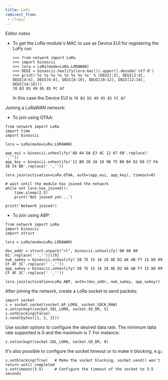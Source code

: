 ```yaml
---
title: LoPy
redirect_from:
 - /lopy/
---
```


Editor notes

* To get the LoRa module's MAC to use as Device EUI for registering the LoPy run:

  ```
  >>> from network import LoRa
  >>> import binascii
  >>> lora = LoRa(mode=LoRa.LORAWAN)
  >>> DEUI = binascii.hexlify(lora.mac()).upper().decode('utf-8')
  >>> print('%s %s %s %s %s %s %s %s' % (DEUI[:2], DEUI[2:4], DEUI[4:6], DEUI[6:8], DEUI[8:10], DEUI[10:12], DEUI[12:14], DEUI[14:16]))
  70 B3 D5 49 95 85 FC A7
  ```
  
  In this case the Device EUI is `70 B3 D5 49 95 85 FC A7`
  
Joining a LoRaWAN network:

* To join using OTAA:

```
from network import LoRa
import time
import binascii

lora = LoRa(mode=LoRa.LORAWAN)

app_eui = binascii.unhexlify('AD A4 DA E3 AC 12 67 6B'.replace(' ',''))
app_key = binascii.unhexlify('11 B0 28 2A 18 9B 75 B0 B4 D2 D8 C7 FA 38 54 8B'.replace(' ',''))

lora.join(activation=LoRa.OTAA, auth=(app_eui, app_key), timeout=0)

# wait until the module has joined the network
while not lora.has_joined():
    time.sleep(2.5)
    print('Not joined yet...')

print('Network joined!)
```

* To join using ABP:

```
from network import LoRa
import binascii
import struct

lora = LoRa(mode=LoRa.LORAWAN)

dev_addr = struct.unpack(">l", binascii.unhexlify('00 00 00 01'.replace(' ','')))[0]
nwk_swkey = binascii.unhexlify('2B 7E 15 16 28 AE D2 A6 AB F7 15 88 09 CF 4F 3C'.replace(' ',''))
app_swkey = binascii.unhexlify('2B 7E 15 16 28 AE D2 A6 AB F7 15 88 09 CF 4F 3C'.replace(' ',''))

lora.join(activation=LoRa.ABP, auth=(dev_addr, nwk_swkey, app_swkey))
```

After joining the network, create a LoRa socket to send packets:

```
import socket
s = socket.socket(socket.AF_LORA, socket.SOCK_RAW)
s.setsockopt(socket.SOL_LORA, socket.SO_DR, 5)
s.setblocking(False)
s.send(bytes([1, 2, 3]))
```

Use socket options to configure the desired data rate. The minimum data rate supported is 0 and the maximum is 7. For instance:

```
s.setsockopt(socket.SOL_LORA, socket.SO_DR, 0)
```

It's also possible to configure the socket timeout or to make it blocking, e.g.:

```
s.setblocking(True)   # Make the socket blocking, socket.send() won't return until completed
s.settimeout(3.5)     # Configure the timeout of the socket to 3.5 seconds
```
